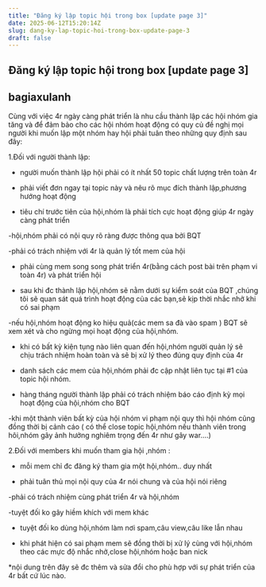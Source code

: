 ```yaml
---
title: "Đăng ký lập topic hội trong box [update page 3]"
date: 2025-06-12T15:20:14Z
slug: dang-ky-lap-topic-hoi-trong-box-update-page-3
draft: false
---
```


## Đăng ký lập topic hội trong box [update page 3]

## bagiaxulanh

Cùng với việc 4r ngày càng phát triển là nhu cầu thành lập các hội nhóm gia tăng và để đảm bảo cho các hội nhóm hoạt động có quy củ đề nghị mọi người khi muốn lập một nhóm hay hội phải tuân theo những quy định sau đây:
 
 
 
1.Đối với người thành lập:
 
 
 
- người muốn thành lập hội phải có ít nhất 50 topic chất lượng trên toàn 4r
 
- phải viết đơn ngay tại topic này và nêu rõ mục đích thành lập,phương hướng hoạt động
 
- tiêu chí trước tiên của hội,nhóm là phải tích cực hoạt động giúp 4r ngày càng phát triển
 
-hội,nhóm phải có nội quy rõ ràng được thông qua bởi BQT
 
-phải có trách nhiệm với 4r là quản lý tốt mem của hội
 
- phải cùng mem song song phát triển 4r(bằng cách post bài trên phạm vi toàn 4r) và phát triển hội
 
- sau khi đc thành lập hội,nhóm sẽ nằm dưới sự kiểm soát của BQT ,chúng tôi sẽ quan sát quá trình hoạt động của các bạn,sẽ kịp thời nhắc nhở khi có sai phạm
 
-nếu hội,nhóm hoạt động ko hiệu quả(các mem sa đà vào spam ) BQT sẽ xem xét và cho ngừng mọi hoạt động của hội,nhóm.
 
 
- khi có bất kỳ kiện tụng nào liên quan đến hội,nhóm người quản lý sẽ chịu trách nhiệm hoàn toàn 
và sẽ bị xử lý theo đúng quy định của 4r
 
- danh sách các mem của hội,nhóm phải đc cập nhật liên tục tại #1 của topic hội nhóm.
 
- hàng tháng người thành lập phải có trách nhiệm báo cáo định kỳ mọi hoạt động của hội,nhóm cho BQT
 
-khi một thành viên bất kỳ của hội nhóm vi phạm nội quy thì hội nhóm cũng đồng thời bị cảnh cáo ( có thể close topic hội,nhóm nếu thành viên trong hôi,nhóm gây ảnh hưởng nghiêm trọng đến 4r như gây war....)
 
 
2.Đối với members khi muốn tham gia hội ,nhóm :
 
 
- mỗi mem chỉ đc đăng ký tham gia một hội,nhóm.. duy nhất
 
- phải tuân thủ mọi nội quy của 4r nói chung và của hội nói riêng
 
-phải có trách nhiệm cùng phát triển 4r và hội,nhóm
 
-tuyệt đối ko gây hiềm khích với mem khác
 
- tuyệt đối ko dùng hội,nhóm làm nơi spam,câu view,câu like lẫn nhau
 
- khi phát hiện có sai phạm mem sẽ đồng thời bị xử lý cùng với hội,nhóm theo các mực độ nhắc nhở,close hội,nhóm hoặc ban nick
 
 
 
 
 
*nội dung trên đây sẽ đc thêm và sửa đổi cho phù hợp với sự phát triển của 4r bất cứ lúc nào.